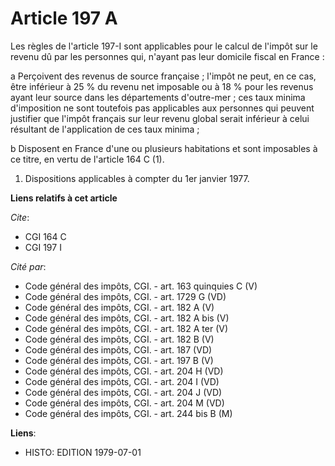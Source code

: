 # Article 197 A

Les règles de l'article 197-I sont applicables pour le calcul de l'impôt sur le revenu dû par les personnes qui, n'ayant pas
leur domicile fiscal en France :

a Perçoivent des revenus de source française ; l'impôt ne peut, en ce cas, être inférieur à 25 % du revenu net imposable ou à
18 % pour les revenus ayant leur source dans les départements d'outre-mer ; ces taux minima d'imposition ne sont toutefois
pas applicables aux personnes qui peuvent justifier que l'impôt français sur leur revenu global serait inférieur à celui
résultant de l'application de ces taux minima ;

b Disposent en France d'une ou plusieurs habitations et sont imposables à ce titre, en vertu de l'article 164 C (1).

1) Dispositions applicables à compter du 1er janvier 1977.

**Liens relatifs à cet article**

_Cite_:

  - CGI 164 C
  - CGI 197 I

_Cité par_:

  - Code général des impôts, CGI. - art. 163 quinquies C (V)
  - Code général des impôts, CGI. - art. 1729 G (VD)
  - Code général des impôts, CGI. - art. 182 A (V)
  - Code général des impôts, CGI. - art. 182 A bis (V)
  - Code général des impôts, CGI. - art. 182 A ter (V)
  - Code général des impôts, CGI. - art. 182 B (V)
  - Code général des impôts, CGI. - art. 187 (VD)
  - Code général des impôts, CGI. - art. 197 B (V)
  - Code général des impôts, CGI. - art. 204 H (VD)
  - Code général des impôts, CGI. - art. 204 I (VD)
  - Code général des impôts, CGI. - art. 204 J (VD)
  - Code général des impôts, CGI. - art. 204 M (VD)
  - Code général des impôts, CGI. - art. 244 bis B (M)

**Liens**:

  - HISTO: EDITION 1979-07-01
